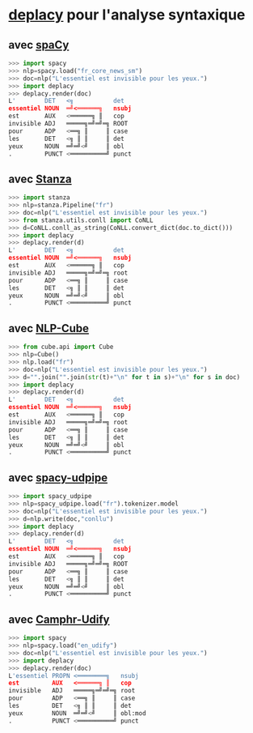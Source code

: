 # [deplacy](https://koichiyasuoka.github.io/deplacy/) pour l'analyse syntaxique

## avec [spaCy](https://spacy.io/)

```py
>>> import spacy
>>> nlp=spacy.load("fr_core_news_sm")
>>> doc=nlp("L'essentiel est invisible pour les yeux.")
>>> import deplacy
>>> deplacy.render(doc)
L'        DET   <╗           det
essentiel NOUN  ═╝<══════╗   nsubj
est       AUX   <══════╗ ║   cop
invisible ADJ   ═════╗═╝═╝═╗ ROOT
pour      ADP   <══╗ ║     ║ case
les       DET   <╗ ║ ║     ║ det
yeux      NOUN  ═╝═╝<╝     ║ obl
.         PUNCT <══════════╝ punct
```

## avec [Stanza](https://stanfordnlp.github.io/stanza)

```py
>>> import stanza
>>> nlp=stanza.Pipeline("fr")
>>> doc=nlp("L'essentiel est invisible pour les yeux.")
>>> from stanza.utils.conll import CoNLL
>>> d=CoNLL.conll_as_string(CoNLL.convert_dict(doc.to_dict()))
>>> import deplacy
>>> deplacy.render(d)
L'        DET   <╗           det
essentiel NOUN  ═╝<══════╗   nsubj
est       AUX   <══════╗ ║   cop
invisible ADJ   ═════╗═╝═╝═╗ root
pour      ADP   <══╗ ║     ║ case
les       DET   <╗ ║ ║     ║ det
yeux      NOUN  ═╝═╝<╝     ║ obl
.         PUNCT <══════════╝ punct
```

## avec [NLP-Cube](https://github.com/Adobe/NLP-Cube)

```py
>>> from cube.api import Cube
>>> nlp=Cube()
>>> nlp.load("fr")
>>> doc=nlp("L'essentiel est invisible pour les yeux.")
>>> d="".join("".join(str(t)+"\n" for t in s)+"\n" for s in doc)
>>> import deplacy
>>> deplacy.render(d)
L'        DET   <╗           det
essentiel NOUN  ═╝<══════╗   nsubj
est       AUX   <══════╗ ║   cop
invisible ADJ   ═════╗═╝═╝═╗ root
pour      ADP   <══╗ ║     ║ case
les       DET   <╗ ║ ║     ║ det
yeux      NOUN  ═╝═╝<╝     ║ obl
.         PUNCT <══════════╝ punct
```

## avec [spacy-udpipe](https://github.com/TakeLab/spacy-udpipe)

```py
>>> import spacy_udpipe
>>> nlp=spacy_udpipe.load("fr").tokenizer.model
>>> doc=nlp("L'essentiel est invisible pour les yeux.")
>>> d=nlp.write(doc,"conllu")
>>> import deplacy
>>> deplacy.render(d)
L'        DET   <╗           det
essentiel NOUN  ═╝<══════╗   nsubj
est       AUX   <══════╗ ║   cop
invisible ADJ   ═════╗═╝═╝═╗ ROOT
pour      ADP   <══╗ ║     ║ case
les       DET   <╗ ║ ║     ║ det
yeux      NOUN  ═╝═╝<╝     ║ obl
.         PUNCT <══════════╝ punct
```

## avec [Camphr-Udify](https://camphr.readthedocs.io/en/latest/notes/udify.html)

```py
>>> import spacy
>>> nlp=spacy.load("en_udify")
>>> doc=nlp("L'essentiel est invisible pour les yeux.")
>>> import deplacy
>>> deplacy.render(doc)
L'essentiel PROPN <════════╗   nsubj
est         AUX   <══════╗ ║   cop
invisible   ADJ   ═════╗═╝═╝═╗ root
pour        ADP   <══╗ ║     ║ case
les         DET   <╗ ║ ║     ║ det
yeux        NOUN  ═╝═╝<╝     ║ obl:mod
.           PUNCT <══════════╝ punct
```

